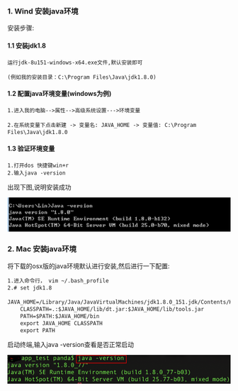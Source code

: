 ### 1. Wind 安装java环境

安装步骤:

#### 1.1 安装jdk1.8

```
运行jdk-8u151-windows-x64.exe⽂件,默认安装即可

(例如我的安装⽬录：C:\Program Files\Java\jdk1.8.0)
```

#### 1.2 配置java环境变量(windows为例)

```
1.进入我的电脑-->属性-->高级系统设置--->环境变量

2.在系统变量下点击新建 -> 变量名: JAVA_HOME -> 变量值: C:\Program Files\Java\jdk1.8.0
```

#### 1.3 验证环境变量

```
1.打开dos 快捷键win+r
2.输入java -version
```

出现下图,说明安装成功 

![img](../img/a1.png)

### 2. Mac 安装java环境

将下载的osx版的java环境默认进行安装,然后进行一下配置:

```
1.进入命令行， vim ~/.bash_profile 
2.# set jdk1.8
    JAVA_HOME=/Library/Java/JavaVirtualMachines/jdk1.8.0_151.jdk/Contents/Home
    CLASSPATH=.:$JAVA_HOME/lib/dt.jar:$JAVA_HOME/lib/tools.jar
    PATH=$PATH:$JAVA_HOME/bin
    export JAVA_HOME CLASSPATH
    export PATH
```

启动终端,输入java -version查看是否正常启动

![java安装](../img/java_env.png)

